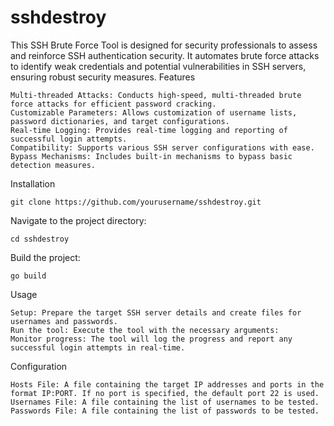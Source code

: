 # sshdestroy

This SSH Brute Force Tool is designed for security professionals to assess and reinforce SSH authentication security. It automates brute force attacks to identify weak credentials and potential vulnerabilities in SSH servers, ensuring robust security measures.
Features

    Multi-threaded Attacks: Conducts high-speed, multi-threaded brute force attacks for efficient password cracking.
    Customizable Parameters: Allows customization of username lists, password dictionaries, and target configurations.
    Real-time Logging: Provides real-time logging and reporting of successful login attempts.
    Compatibility: Supports various SSH server configurations with ease.
    Bypass Mechanisms: Includes built-in mechanisms to bypass basic detection measures.

Installation

    git clone https://github.com/yourusername/sshdestroy.git

  


Navigate to the project directory:


    cd sshdestroy

Build the project:


    go build 

Usage

    Setup: Prepare the target SSH server details and create files for usernames and passwords.
    Run the tool: Execute the tool with the necessary arguments:
    Monitor progress: The tool will log the progress and report any successful login attempts in real-time.

Configuration

    Hosts File: A file containing the target IP addresses and ports in the format IP:PORT. If no port is specified, the default port 22 is used.
    Usernames File: A file containing the list of usernames to be tested.
    Passwords File: A file containing the list of passwords to be tested.
